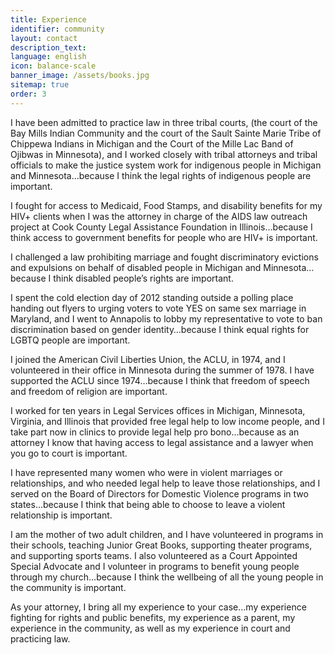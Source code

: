 ```yaml
---
title: Experience
identifier: community
layout: contact
description_text:
language: english
icon: balance-scale
banner_image: /assets/books.jpg
sitemap: true
order: 3
---
```



I have been admitted to practice law in three tribal courts, (the court of the Bay Mills Indian Community and the court of the Sault Sainte Marie Tribe of Chippewa Indians in Michigan and the Court of the Mille Lac Band of Ojibwas in Minnesota), and I worked closely with tribal attorneys and tribal officials to make the justice system work for indigenous people in Michigan and Minnesota…because I think the legal rights of indigenous people are important.

I fought for access to Medicaid, Food Stamps, and disability benefits for my HIV+ clients when I was the attorney in charge of the AIDS law outreach project at Cook County Legal Assistance Foundation in Illinois…because I think access to government benefits for people who are HIV+ is important.

I challenged a law prohibiting marriage and fought discriminatory evictions and expulsions on behalf of disabled people in Michigan and Minnesota…because I think disabled people’s rights are important.

I spent the cold election day of 2012 standing outside a polling place handing out flyers to urging voters to vote YES on same sex marriage in Maryland, and I went to Annapolis to lobby my representative to vote to ban discrimination based on gender identity…because I think equal rights for LGBTQ people are important.

I joined the American Civil Liberties Union, the ACLU, in 1974, and I volunteered in their office in Minnesota during the summer of 1978. I have supported the ACLU since 1974…because I think that freedom of speech and freedom of religion are important.

I worked for ten years in Legal Services offices in Michigan, Minnesota, Virginia, and Illinois that provided free legal help to low income people, and I take part now in clinics to provide legal help pro bono…because as an attorney I know that having access to legal assistance and a lawyer when you go to court is important.

I have represented many women who were in violent marriages or relationships, and who needed legal help to leave those relationships, and I served on the Board of Directors for Domestic Violence programs in two states…because I think that being able to choose to leave a violent relationship is important.

I am the mother of two adult children, and I have volunteered in programs in their schools, teaching Junior Great Books, supporting theater programs, and supporting sports teams. I also volunteered as a Court Appointed Special Advocate and I volunteer in programs to benefit young people through my church…because I think the wellbeing of all the young people in the community is important.

As your attorney, I bring all my experience to your case…my experience fighting for rights and public benefits, my experience as a parent, my experience in the community, as well as my experience in court and practicing law.